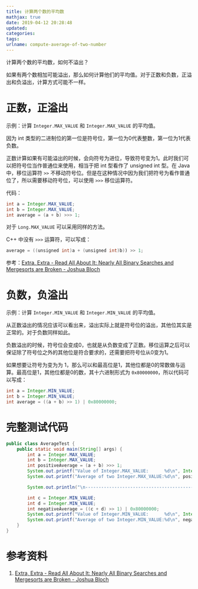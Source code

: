 ```yaml
---
title: 计算两个数的平均数
mathjax: true
date: 2019-04-12 20:28:48
updated:
categories:
tags:
urlname: compute-average-of-two-number
---
```


计算两个数的平均数，如何不溢出？

<!-- more -->

如果有两个数相加可能溢出，那么如何计算他们的平均值。对于正数和负数，正溢出和负溢出，计算方式可能不一样。

# 正数，正溢出

示例：计算 `Integer.MAX_VALUE` 和 `Integer.MAX_VALUE` 的平均值。

因为 int 类型的二进制位的第一位是符号位，第一位为0代表整数，第一位为1代表负数。

正数计算如果有可能溢出的时候，会向符号为进位，导致符号变为1。此时我们可以把符号位当作普通位来使用，相当于把 int 型看作了 unsigned int 型。在 Java 中，移位运算符 `>>` 不移动符号位。但是在这种情况中因为我们把符号为看作普通位了，所以需要移动符号位，可以使用 `>>>` 移位运算符。

代码：

```java
int a = Integer.MAX_VALUE;
int b = Integer.MAX_VALUE;
int average = (a + b) >>> 1;
```

对于 `Long.MAX_VALUE` 可以采用同样的方法。

C++ 中没有 `>>>` 运算符，可以写成：

```java
average = ((unsigned int)a + (unsigned int)b)) >> 1;
```

参考：[Extra, Extra - Read All About It: Nearly All Binary Searches and Mergesorts are Broken - Joshua Bloch](http://ai.googleblog.com/2006/06/extra-extra-read-all-about-it-nearly.html)

# 负数，负溢出

示例：计算 `Integer.MIN_VALUE` 和 `Integer.MIN_VALUE` 的平均值。

从正数溢出的情况应该可以看出来，溢出实际上就是符号位的溢出，其他位其实是正常的。对于负数同样如此。

负数溢出的时候，符号位会变成0，也就是从负数变成了正数。移位运算之后可以保证除了符号位之外的其他位是符合要求的，还需要把符号位从0变为1。

如果想要让符号为变为为 1，那么可以和最高位是1，其他位都是0的常数做与运算。最高位是1，其他位都是0的数，其十六进制形式为 `0x80000000`，所以代码可以写成：

```java
int a = Integer.MIN_VALUE;
int b = Integer.MIN_VALUE;
int average = ((a + b) >> 1) | 0x80000000;
```



# 完整测试代码

```java
public class AverageTest {
    public static void main(String[] args) {
        int a = Integer.MAX_VALUE;
        int b = Integer.MAX_VALUE;
        int positiveAverage = (a + b) >>> 1;
        System.out.printf("Value of Integer.MAX_VALUE:      %d\n", Integer.MAX_VALUE);
        System.out.printf("Average of two Integer.MAX_VALUE:%d\n", positiveAverage);

        System.out.println("\n--------------------------------------------\n");

        int c = Integer.MIN_VALUE;
        int d = Integer.MIN_VALUE;
        int negativeAverage = ((c + d) >> 1) | 0x80000000;
        System.out.printf("Value of Integer.MIN_VALUE:      %d\n", Integer.MIN_VALUE);
        System.out.printf("Average of two Integer.MIN_VALUE:%d\n", negativeAverage);
    }
}
```



# 参考资料

1. [Extra, Extra - Read All About It: Nearly All Binary Searches and Mergesorts are Broken - Joshua Bloch](http://ai.googleblog.com/2006/06/extra-extra-read-all-about-it-nearly.html)